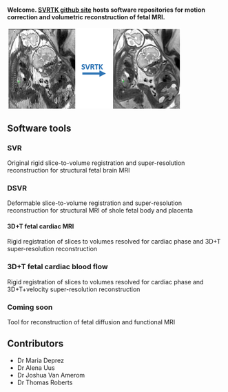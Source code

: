 #### Welcome. [SVRTK github site](https://github.com/SVRTK) hosts software repositories for motion correction and volumetric reconstruction of fetal MRI.

![GitHub Logo](SVRTKlogo.png)

## Software tools

### SVR 
Original rigid slice-to-volume registration and super-resolution reconstruction for structural fetal brain MRI

### DSVR 
Deformable slice-to-volume registration and super-resolution reconstruction for structural MRI of shole fetal body and placenta

#### 3D+T fetal cardiac MRI
Rigid registration of slices to volumes resolved for cardiac phase and 3D+T super-resolution reconstruction

### 3D+T fetal cardiac blood flow
Rigid registration of slices to volumes resolved for cardiac phase and 3D+T+velocity super-resolution reconstruction

### Coming soon

Tool for reconstruction of fetal diffusion and functional MRI

## Contributors

* Dr Maria Deprez
* Dr Alena Uus
* Dr Joshua Van Amerom
* Dr Thomas Roberts


